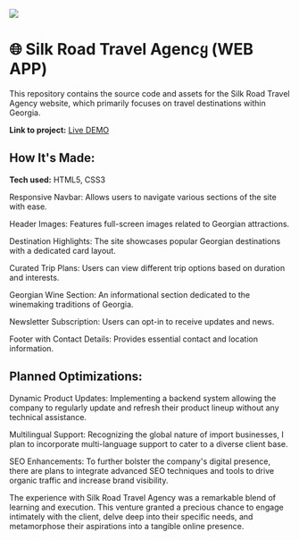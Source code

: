 ![](https://github.com/IvaneKishko/silkroadtravel.github.io/blob/main/silk-shortt.gif)

# 🌐 Silk Road Travel Agencყ (WEB APP)
This repository contains the source code and assets for the Silk Road Travel Agency website, which primarily focuses on travel destinations within Georgia.

**Link to project:** [Live DEMO](https://silkroad-holding.com/)

## How It's Made:

**Tech used:**  HTML5, CSS3

Responsive Navbar: Allows users to navigate various sections of the site with ease.

Header Images: Features full-screen images related to Georgian attractions.

Destination Highlights: The site showcases popular Georgian destinations with a dedicated card layout.

Curated Trip Plans: Users can view different trip options based on duration and interests.

Georgian Wine Section: An informational section dedicated to the winemaking traditions of Georgia.

Newsletter Subscription: Users can opt-in to receive updates and news.

Footer with Contact Details: Provides essential contact and location information.

## Planned Optimizations:

Dynamic Product Updates: Implementing a backend system allowing the company to regularly update and refresh their product lineup without any technical assistance.

Multilingual Support: Recognizing the global nature of import businesses, I plan to incorporate multi-language support to cater to a diverse client base.

SEO Enhancements: To further bolster the company's digital presence, there are plans to integrate advanced SEO techniques and tools to drive organic traffic and increase brand visibility.

The experience with Silk Road Travel Agency was a remarkable blend of learning and execution. This venture granted a precious chance to engage intimately with the client, delve deep into their specific needs, and metamorphose their aspirations into a tangible online presence.
